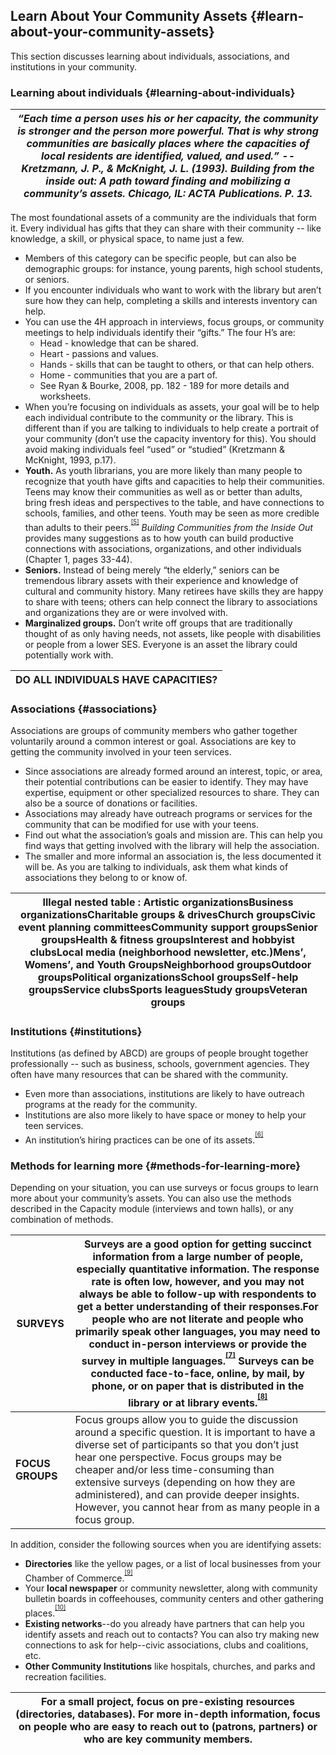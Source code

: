 ## Learn About Your Community Assets {#learn-about-your-community-assets}

This section discusses learning about individuals, associations, and institutions in your community.

### Learning about individuals {#learning-about-individuals}

| **_“Each time a person uses his or her capacity, the community is stronger and the person more powerful. That is why strong communities are basically places where the capacities of local residents are identified, valued, and used.” -- Kretzmann, J. P., &amp; McKnight, J. L. (1993). Building from the inside out: A path toward finding and mobilizing a community’s assets. Chicago, IL: ACTA Publications. P. 13._** |
| --- |

The most foundational assets of a community are the individuals that form it. Every individual has gifts that they can share with their community -- like knowledge, a skill, or physical space, to name just a few.

*   Members of this category can be specific people, but can also be demographic groups: for instance, young parents, high school students, or seniors.
*   If you encounter individuals who want to work with the library but aren’t sure how they can help, completing a skills and interests inventory can help.
*   You can use the 4H approach in interviews, focus groups, or community meetings to help individuals identify their “gifts.” The four H’s are:
    *   Head - knowledge that can be shared.
    *   Heart - passions and values.
    *   Hands - skills that can be taught to others, or that can help others.
    *   Home - communities that you are a part of.
    *   See Ryan &amp; Bourke, 2008, pp. 182 - 189 for more details and worksheets.
*   When you’re focusing on individuals as assets, your goal will be to help each individual contribute to the community or the library. This is different than if you are talking to individuals to help create a portrait of your community (don’t use the capacity inventory for this). You should avoid making individuals feel “used” or “studied” (Kretzmann &amp; McKnight, 1993, p.17).
*   **Youth.** As youth librarians, you are more likely than many people to recognize that youth have gifts and capacities to help their communities. Teens may know their communities as well as or better than adults, bring fresh ideas and perspectives to the table, and have connections to schools, families, and other teens. Youth may be seen as more credible than adults to their peers.<sup><sup id="905618198941386-footnote-ref-5"><a href="#905618198941386-footnote-5">[5]</a></sup></sup> _Building Communities from the Inside Out_ provides many suggestions as to how youth can build productive connections with associations, organizations, and other individuals (Chapter 1, pages 33-44).
*   **Seniors.** Instead of being merely “the elderly,” seniors can be tremendous library assets with their experience and knowledge of cultural and community history. Many retirees have skills they are happy to share with teens; others can help connect the library to associations and organizations they are or were involved with.
*   **Marginalized groups.** Don’t write off groups that are traditionally thought of as only having needs, not assets, like people with disabilities or people from a lower SES. Everyone is an asset the library could potentially work with.

| **DO ALL INDIVIDUALS HAVE CAPACITIES?** |
| --- |

### Associations {#associations}

Associations are groups of community members who gather together voluntarily around a common interest or goal. Associations are key to getting the community involved in your teen services.

*   Since associations are already formed around an interest, topic, or area, their potential contributions can be easier to identify. They may have expertise, equipment or other specialized resources to share. They can also be a source of donations or facilities.
*   Associations may already have outreach programs or services for the community that can be modified for use with your teens.
*   Find out what the association’s goals and mission are. This can help you find ways that getting involved with the library will help the association.
*   The smaller and more informal an association is, the less documented it will be. As you are talking to individuals, ask them what kinds of associations they belong to or know of.

| **Illegal nested table :** Artistic organizationsBusiness organizationsCharitable groups &amp; drivesChurch groupsCivic event planning committeesCommunity support groupsSenior groupsHealth &amp; fitness groupsInterest and hobbyist clubsLocal media (neighborhood newsletter, etc.)Mens’, Womens’, and Youth GroupsNeighborhood groupsOutdoor groupsPolitical organizationsSchool groupsSelf-help groupsService clubsSports leaguesStudy groupsVeteran groups |
| --- |

### Institutions {#institutions}

Institutions (as defined by ABCD) are groups of people brought together professionally -- such as business, schools, government agencies. They often have many resources that can be shared with the community.

*   Even more than associations, institutions are likely to have outreach programs at the ready for the community.
*   Institutions are also more likely to have space or money to help your teen services.
*   An institution’s hiring practices can be one of its assets.<sup><sup id="905618198941386-footnote-ref-6"><a href="#905618198941386-footnote-6">[6]</a></sup></sup>

### Methods for learning more {#methods-for-learning-more}

Depending on your situation, you can use surveys or focus groups to learn more about your community’s assets. You can also use the methods described in the Capacity module (interviews and town halls), or any combination of methods.

| **SURVEYS** | Surveys are a good option for getting succinct information from a large number of people, especially quantitative information. The response rate is often low, however, and you may not always be able to follow-up with respondents to get a better understanding of their responses.For people who are not literate and people who primarily speak other languages, you may need to conduct in-person interviews or provide the survey in multiple languages.<sup><sup id="905618198941386-footnote-ref-7"><a href="#905618198941386-footnote-7">[7]</a></sup></sup> Surveys can be conducted face-to-face, online, by mail, by phone, or on paper that is distributed in the library or at library events.<sup><sup id="905618198941386-footnote-ref-8"><a href="#905618198941386-footnote-8">[8]</a></sup></sup> |
| --- | --- |
| **FOCUS GROUPS** | Focus groups allow you to guide the discussion around a specific question. It is important to have a diverse set of participants so that you don’t just hear one perspective. Focus groups may be cheaper and/or less time-consuming than extensive surveys (depending on how they are administered), and can provide deeper insights. However, you cannot hear from as many people in a focus group. |

In addition, consider the following sources when you are identifying assets:

*   **Directories** like the yellow pages, or a list of local businesses from your Chamber of Commerce.<sup><sup id="905618198941386-footnote-ref-9"><a href="#905618198941386-footnote-9">[9]</a></sup></sup>
*   Your **local newspaper** or community newsletter, along with community bulletin boards in coffeehouses, community centers and other gathering places.<sup><sup id="905618198941386-footnote-ref-10"><a href="#905618198941386-footnote-10">[10]</a></sup></sup>
*   **Existing networks**--do you already have partners that can help you identify assets and reach out to contacts? You can also try making new connections to ask for help--civic associations, clubs and coalitions, etc.
*   **Other Community Institutions** like hospitals, churches, and parks and recreation facilities.

| For a small project, focus on pre-existing resources (directories, databases). For more in-depth information, focus on people who are easy to reach out to (patrons, partners) or who are key community members. |
| --- |

[^5]: (Kretzmann &amp; McKnight, 1993, p.30-31)

[^6]: Green, G. P. (2014). Community asset mapping and surveys. In R. Phillips &amp; R. Pittman (Eds.), _An introduction to community development_. New York, NY: Routledge. P222\.

[^7]: Rotary International. (2015). _Community assessment tools: A resource for Rotary projects_. Evanston, IL: Rotary International. Retrieved from https://my.rotary.org/en/document/community-assessment-tools

[^8]: Green, G. P. (2014). Community asset mapping and surveys. In R. Phillips &amp; R. Pittman (Eds.), _An introduction to community development_. New York, NY: Routledge. P217

[^9]: Health DATA Program. (n.d.). Section 1: Asset mapping. UCLA Center for Health Policy Research. Retrieved from http://healthpolicy.ucla.edu/programs/health-data/trainings/Documents/tw_cba20.pdf

[^10]: Health DATA Program. (n.d.). Section 1: Asset mapping. UCLA Center for Health Policy Research. Retrieved from http://healthpolicy.ucla.edu/programs/health-data/trainings/Documents/tw_cba20.pdf